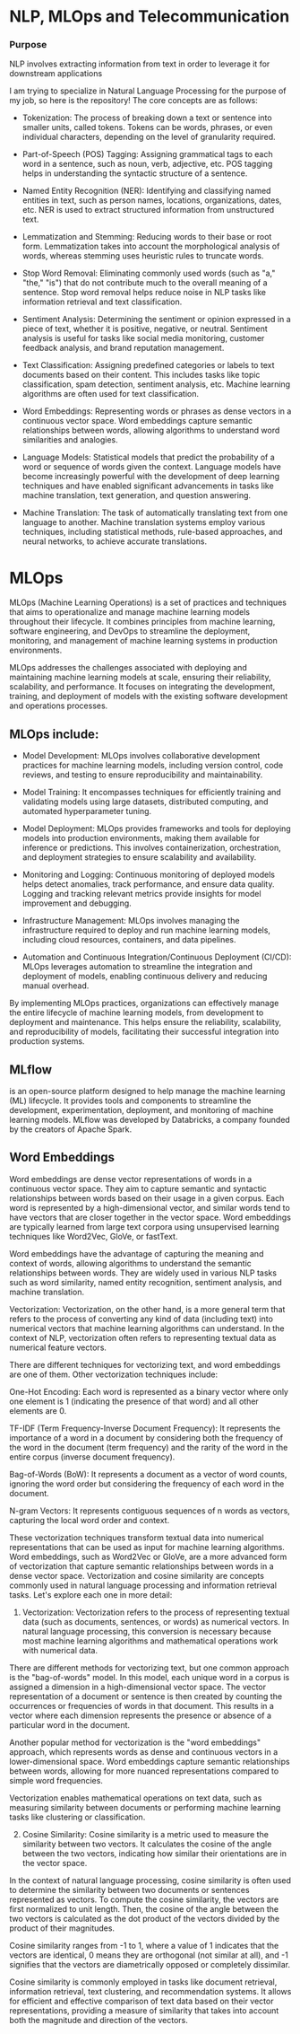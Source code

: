 # NLP, MLOps and Telecommunication 
### Purpose
NLP involves extracting information from text in order to leverage it for downstream applications


I am trying to specialize in Natural Language Processing for the purpose of my job, so here is the repository! 
The core concepts are as follows:  

* Tokenization: The process of breaking down a text or sentence into smaller units, called tokens. Tokens can be words, phrases, or even individual characters, depending on the level of granularity required.

* Part-of-Speech (POS) Tagging: Assigning grammatical tags to each word in a sentence, such as noun, verb, adjective, etc. POS tagging helps in understanding the syntactic structure of a sentence.

* Named Entity Recognition (NER): Identifying and classifying named entities in text, such as person names, locations, organizations, dates, etc. NER is used to extract structured information from unstructured text.

* Lemmatization and Stemming: Reducing words to their base or root form. Lemmatization takes into account the morphological analysis of words, whereas stemming uses heuristic rules to truncate words.

* Stop Word Removal: Eliminating commonly used words (such as "a," "the," "is") that do not contribute much to the overall meaning of a sentence. Stop word removal helps reduce noise in NLP tasks like information retrieval and text classification.

* Sentiment Analysis: Determining the sentiment or opinion expressed in a piece of text, whether it is positive, negative, or neutral. Sentiment analysis is useful for tasks like social media monitoring, customer feedback analysis, and brand reputation management.

* Text Classification: Assigning predefined categories or labels to text documents based on their content. This includes tasks like topic classification, spam detection, sentiment analysis, etc. Machine learning algorithms are often used for text classification.

* Word Embeddings: Representing words or phrases as dense vectors in a continuous vector space. Word embeddings capture semantic relationships between words, allowing algorithms to understand word similarities and analogies.

* Language Models: Statistical models that predict the probability of a word or sequence of words given the context. Language models have become increasingly powerful with the development of deep learning techniques and have enabled significant advancements in tasks like machine translation, text generation, and question answering.

* Machine Translation: The task of automatically translating text from one language to another. Machine translation systems employ various techniques, including statistical methods, rule-based approaches, and neural networks, to achieve accurate translations.



# MLOps
MLOps (Machine Learning Operations) is a set of practices and techniques that aims to operationalize and manage machine learning models throughout their lifecycle. It combines principles from machine learning, software engineering, and DevOps to streamline the deployment, monitoring, and management of machine learning systems in production environments.

MLOps addresses the challenges associated with deploying and maintaining machine learning models at scale, ensuring their reliability, scalability, and performance. It focuses on integrating the development, training, and deployment of models with the existing software development and operations processes.

## MLOps include:

* Model Development: MLOps involves collaborative development practices for machine learning models, including version control, code reviews, and testing to ensure reproducibility and maintainability.

* Model Training: It encompasses techniques for efficiently training and validating models using large datasets, distributed computing, and automated hyperparameter tuning.

* Model Deployment: MLOps provides frameworks and tools for deploying models into production environments, making them available for inference or predictions. This involves containerization, orchestration, and deployment strategies to ensure scalability and availability.

* Monitoring and Logging: Continuous monitoring of deployed models helps detect anomalies, track performance, and ensure data quality. Logging and tracking relevant metrics provide insights for model improvement and debugging.

* Infrastructure Management: MLOps involves managing the infrastructure required to deploy and run machine learning models, including cloud resources, containers, and data pipelines.

* Automation and Continuous Integration/Continuous Deployment (CI/CD): MLOps leverages automation to streamline the integration and deployment of models, enabling continuous delivery and reducing manual overhead.

By implementing MLOps practices, organizations can effectively manage the entire lifecycle of machine learning models, from development to deployment and maintenance. This helps ensure the reliability, scalability, and reproducibility of models, facilitating their successful integration into production systems.

## MLflow
is an open-source platform designed to help manage the machine learning (ML) lifecycle. It provides tools and components to streamline the development, experimentation, deployment, and monitoring of machine learning models. MLflow was developed by Databricks, a company founded by the creators of Apache Spark.



## Word Embeddings
Word embeddings are dense vector representations of words in a continuous vector space. They aim to capture semantic and syntactic relationships between words based on their usage in a given corpus. Each word is represented by a high-dimensional vector, and similar words tend to have vectors that are closer together in the vector space. Word embeddings are typically learned from large text corpora using unsupervised learning techniques like Word2Vec, GloVe, or fastText.

Word embeddings have the advantage of capturing the meaning and context of words, allowing algorithms to understand the semantic relationships between words. They are widely used in various NLP tasks such as word similarity, named entity recognition, sentiment analysis, and machine translation.

Vectorization: Vectorization, on the other hand, is a more general term that refers to the process of converting any kind of data (including text) into numerical vectors that machine learning algorithms can understand. In the context of NLP, vectorization often refers to representing textual data as numerical feature vectors.

There are different techniques for vectorizing text, and word embeddings are one of them. Other vectorization techniques include:

One-Hot Encoding: Each word is represented as a binary vector where only one element is 1 (indicating the presence of that word) and all other elements are 0.

TF-IDF (Term Frequency-Inverse Document Frequency): It represents the importance of a word in a document by considering both the frequency of the word in the document (term frequency) and the rarity of the word in the entire corpus (inverse document frequency).

Bag-of-Words (BoW): It represents a document as a vector of word counts, ignoring the word order but considering the frequency of each word in the document.

N-gram Vectors: It represents contiguous sequences of n words as vectors, capturing the local word order and context.

These vectorization techniques transform textual data into numerical representations that can be used as input for machine learning algorithms. Word embeddings, such as Word2Vec or GloVe, are a more advanced form of vectorization that capture semantic relationships between words in a dense vector space.
Vectorization and cosine similarity are concepts commonly used in natural language processing and information retrieval tasks. Let's explore each one in more detail:

1. Vectorization:
Vectorization refers to the process of representing textual data (such as documents, sentences, or words) as numerical vectors. In natural language processing, this conversion is necessary because most machine learning algorithms and mathematical operations work with numerical data.

There are different methods for vectorizing text, but one common approach is the "bag-of-words" model. In this model, each unique word in a corpus is assigned a dimension in a high-dimensional vector space. The vector representation of a document or sentence is then created by counting the occurrences or frequencies of words in that document. This results in a vector where each dimension represents the presence or absence of a particular word in the document.

Another popular method for vectorization is the "word embeddings" approach, which represents words as dense and continuous vectors in a lower-dimensional space. Word embeddings capture semantic relationships between words, allowing for more nuanced representations compared to simple word frequencies.

Vectorization enables mathematical operations on text data, such as measuring similarity between documents or performing machine learning tasks like clustering or classification.

2. Cosine Similarity:
Cosine similarity is a metric used to measure the similarity between two vectors. It calculates the cosine of the angle between the two vectors, indicating how similar their orientations are in the vector space.

In the context of natural language processing, cosine similarity is often used to determine the similarity between two documents or sentences represented as vectors. To compute the cosine similarity, the vectors are first normalized to unit length. Then, the cosine of the angle between the two vectors is calculated as the dot product of the vectors divided by the product of their magnitudes.

Cosine similarity ranges from -1 to 1, where a value of 1 indicates that the vectors are identical, 0 means they are orthogonal (not similar at all), and -1 signifies that the vectors are diametrically opposed or completely dissimilar.

Cosine similarity is commonly employed in tasks like document retrieval, information retrieval, text clustering, and recommendation systems. It allows for efficient and effective comparison of text data based on their vector representations, providing a measure of similarity that takes into account both the magnitude and direction of the vectors.

